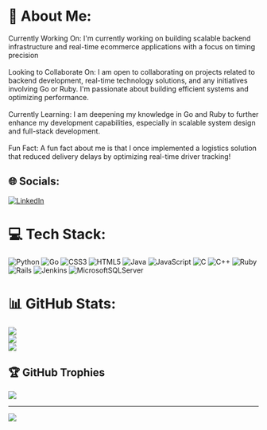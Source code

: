 # 💫 About Me:
Currently Working On: I'm currently working on building scalable backend infrastructure and real-time ecommerce applications with a focus on timing precision<br><br>Looking to Collaborate On: I am open to collaborating on projects related to backend development, real-time technology solutions, and any initiatives involving Go or Ruby. I'm passionate about building efficient systems and optimizing performance.<br><br>Currently Learning: I am deepening my knowledge in Go and Ruby to further enhance my development capabilities, especially in scalable system design and full-stack development.<br><br>Fun Fact: A fun fact about me is that I once implemented a logistics solution that reduced delivery delays by optimizing real-time driver tracking!


## 🌐 Socials:
[![LinkedIn](https://img.shields.io/badge/LinkedIn-%230077B5.svg?logo=linkedin&logoColor=white)](https://linkedin.com/in/duddugunta-bhargavreddy-364b50199/) 

# 💻 Tech Stack:
![Python](https://img.shields.io/badge/python-3670A0?style=for-the-badge&logo=python&logoColor=ffdd54) ![Go](https://img.shields.io/badge/go-%2300ADD8.svg?style=for-the-badge&logo=go&logoColor=white) ![CSS3](https://img.shields.io/badge/css3-%231572B6.svg?style=for-the-badge&logo=css3&logoColor=white) ![HTML5](https://img.shields.io/badge/html5-%23E34F26.svg?style=for-the-badge&logo=html5&logoColor=white) ![Java](https://img.shields.io/badge/java-%23ED8B00.svg?style=for-the-badge&logo=openjdk&logoColor=white) ![JavaScript](https://img.shields.io/badge/javascript-%23323330.svg?style=for-the-badge&logo=javascript&logoColor=%23F7DF1E) ![C](https://img.shields.io/badge/c-%2300599C.svg?style=for-the-badge&logo=c&logoColor=white) ![C++](https://img.shields.io/badge/c++-%2300599C.svg?style=for-the-badge&logo=c%2B%2B&logoColor=white) ![Ruby](https://img.shields.io/badge/ruby-%23CC342D.svg?style=for-the-badge&logo=ruby&logoColor=white) ![Rails](https://img.shields.io/badge/rails-%23CC0000.svg?style=for-the-badge&logo=ruby-on-rails&logoColor=white) ![Jenkins](https://img.shields.io/badge/jenkins-%232C5263.svg?style=for-the-badge&logo=jenkins&logoColor=white) ![MicrosoftSQLServer](https://img.shields.io/badge/Microsoft%20SQL%20Server-CC2927?style=for-the-badge&logo=microsoft%20sql%20server&logoColor=white)
# 📊 GitHub Stats:
![](https://github-readme-stats.vercel.app/api?username=dudduguntabhargav&theme=dark&hide_border=false&include_all_commits=false&count_private=false)<br/>
![](https://github-readme-streak-stats.herokuapp.com/?user=dudduguntabhargav&theme=dark&hide_border=false)<br/>
![](https://github-readme-stats.vercel.app/api/top-langs/?username=dudduguntabhargav&theme=dark&hide_border=false&include_all_commits=false&count_private=false&layout=compact)

## 🏆 GitHub Trophies
![](https://github-profile-trophy.vercel.app/?username=dudduguntabhargav&theme=radical&no-frame=false&no-bg=true&margin-w=4)

---
[![](https://visitcount.itsvg.in/api?id=dudduguntabhargav&icon=0&color=0)](https://visitcount.itsvg.in)

<!-- Proudly created with GPRM ( https://gprm.itsvg.in ) -->
